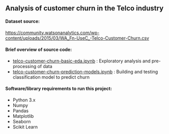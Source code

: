 ## Analysis of customer churn in the Telco industry

#### Dataset source: 
https://community.watsonanalytics.com/wp-content/uploads/2015/03/WA_Fn-UseC_-Telco-Customer-Churn.csv

#### Brief overview of source code:
* [telco-customer-churn-basic-eda.ipynb](https://github.com/SupratimH/customer-churn-analysis-and-prediction/blob/master/telco-ibm-data/telco-customer-churn-basic-eda.ipynb) : Exploratory analysis and pre-processing of data
* [telco-customer-churn-prediction-models.ipynb](https://github.com/SupratimH/customer-churn-analysis-and-prediction/blob/master/telco-ibm-data/telco-customer-churn-prediction-models.ipynb) : Building and testing classification model to predict churn

#### Software/library requirements to run this project:
* Python 3.x
* Numpy
* Pandas
* Matplotlib
* Seaborn
* Scikit Learn
